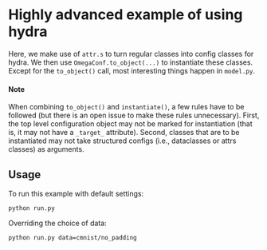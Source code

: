 # Highly advanced example of using hydra

Here, we make use of `attr.s` to turn regular classes into config classes for hydra.
We then use `OmegaConf.to_object(...)` to instantiate these classes.
Except for the `to_object()` call, most interesting things happen in `model.py`.

#### Note
When combining `to_object()` and `instantiate()`, a few rules have to be followed
(but there is an open issue to make these rules unnecessary).
First, the top level configuration object may not be marked for instantiation
(that is, it may not have a `_target_` attribute).
Second, classes that are to be instantiated may not take structured configs (i.e., dataclasses or attrs classes)
as arguments.

## Usage

To run this example with default settings:

```
python run.py
```

Overriding the choice of data:
```
python run.py data=cmnist/no_padding
```
